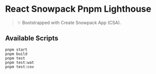 # React Snowpack Pnpm Lighthouse

> ✨ Bootstrapped with Create Snowpack App (CSA).

## Available Scripts

```
pnpm start
pnpm build
pnpm test
pnpm test:wat
pnpm test:cov
```
